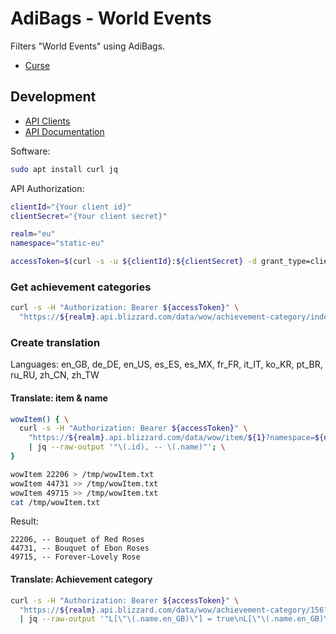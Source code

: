 # AdiBags - World Events

Filters "World Events" using AdiBags.

* [Curse](https://www.curseforge.com/wow/addons/adibags-world-events)

## Development

* [API Clients](https://develop.battle.net/access/clients)
* [API Documentation](https://develop.battle.net/documentation/world-of-warcraft/game-data-apis)

Software:

```bash
sudo apt install curl jq
```

API Authorization:

```bash
clientId="{Your client id}"
clientSecret="{Your client secret}"

realm="eu"
namespace="static-eu"

accessToken=$(curl -s -u ${clientId}:${clientSecret} -d grant_type=client_credentials "https://${realm}.battle.net/oauth/token" | jq -r '.access_token')
```

### Get achievement categories

```bash
curl -s -H "Authorization: Bearer ${accessToken}" \
  "https://${realm}.api.blizzard.com/data/wow/achievement-category/index?namespace=${namespace}" | jq > /tmp/achievementCategories.json
```

### Create translation

Languages: en_GB, de_DE, en_US, es_ES, es_MX, fr_FR, it_IT, ko_KR, pt_BR, ru_RU, zh_CN, zh_TW

#### Translate: item & name

```bash
wowItem() { \
  curl -s -H "Authorization: Bearer ${accessToken}" \
    "https://${realm}.api.blizzard.com/data/wow/item/${1}?namespace=${namespace}&locale=en_GB" \
    | jq --raw-output '"\(.id), -- \(.name)"'; \
}

wowItem 22206 > /tmp/wowItem.txt
wowItem 44731 >> /tmp/wowItem.txt
wowItem 49715 >> /tmp/wowItem.txt
cat /tmp/wowItem.txt
```

Result:

```text
22206, -- Bouquet of Red Roses
44731, -- Bouquet of Ebon Roses
49715, -- Forever-Lovely Rose
```

#### Translate: Achievement category

```bash
curl -s -H "Authorization: Bearer ${accessToken}" \
  "https://${realm}.api.blizzard.com/data/wow/achievement-category/156?namespace=${namespace}" \
  | jq --raw-output '"L[\"\(.name.en_GB)\"] = true\nL[\"\(.name.en_GB)\"] = \"\(.name.de_DE)\"\nL[\"\(.name.en_GB)\"] = \"\(.name.en_US)\"\nL[\"\(.name.en_GB)\"] = \"\(.name.es_ES)\"\nL[\"\(.name.en_GB)\"] = \"\(.name.es_MX)\"\nL[\"\(.name.en_GB)\"] = \"\(.name.fr_FR)\"\nL[\"\(.name.en_GB)\"] = \"\(.name.it_IT)\"\nL[\"\(.name.en_GB)\"] = \"\(.name.ko_KR)\"\nL[\"\(.name.en_GB)\"] = \"\(.name.pt_BR)\"\nL[\"\(.name.en_GB)\"] = \"\(.name.ru_RU)\"\nL[\"\(.name.en_GB)\"] = \"\(.name.zh_CN)\"\nL[\"\(.name.en_GB)\"] = \"\(.name.zh_TW)\""'
```
